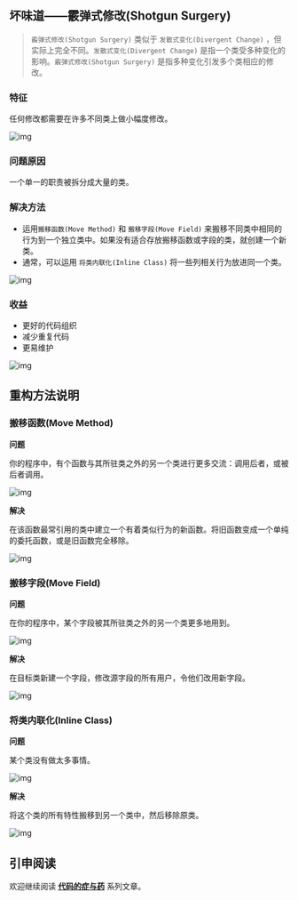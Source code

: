## 坏味道——霰弹式修改(Shotgun Surgery)

>  `霰弹式修改(Shotgun Surgery)`  类似于 `发散式变化(Divergent Change)` ，但实际上完全不同。`发散式变化(Divergent Change)` 是指一个类受多种变化的影响。`霰弹式修改(Shotgun Surgery)` 是指多种变化引发多个类相应的修改。

### 特征

任何修改都需要在许多不同类上做小幅度修改。

![img](https://raw.githubusercontent.com/atlantis1024/JavaParty/master/images/%E7%BC%96%E7%A8%8B/%E9%AB%98%E6%95%88%E7%BC%96%E7%A8%8B/%E9%87%8D%E6%9E%84/shotgun-surgery/shotgun-surgery-1.png)

### 问题原因

一个单一的职责被拆分成大量的类。

### 解决方法

-  运用`搬移函数(Move Method)` 和 `搬移字段(Move Field)` 来搬移不同类中相同的行为到一个独立类中。如果没有适合存放搬移函数或字段的类，就创建一个新类。
-  通常，可以运用 `将类内联化(Inline Class)` 将一些列相关行为放进同一个类。

![img](https://raw.githubusercontent.com/atlantis1024/JavaParty/master/images/%E7%BC%96%E7%A8%8B/%E9%AB%98%E6%95%88%E7%BC%96%E7%A8%8B/%E9%87%8D%E6%9E%84/shotgun-surgery/shotgun-surgery-2.png)

### 收益

- 更好的代码组织
- 减少重复代码
- 更易维护

![img](https://raw.githubusercontent.com/atlantis1024/JavaParty/master/images/%E7%BC%96%E7%A8%8B/%E9%AB%98%E6%95%88%E7%BC%96%E7%A8%8B/%E9%87%8D%E6%9E%84/shotgun-surgery/shotgun-surgery-3.png)

## 重构方法说明

### 搬移函数(Move Method)

**问题**

你的程序中，有个函数与其所驻类之外的另一个类进行更多交流：调用后者，或被后者调用。

![img](https://raw.githubusercontent.com/atlantis1024/JavaParty/master/images/%E7%BC%96%E7%A8%8B/%E9%AB%98%E6%95%88%E7%BC%96%E7%A8%8B/%E9%87%8D%E6%9E%84/switch-statements/Move%20Method%20-%20Before.png)

**解决**

在该函数最常引用的类中建立一个有着类似行为的新函数。将旧函数变成一个单纯的委托函数，或是旧函数完全移除。

![img](https://raw.githubusercontent.com/atlantis1024/JavaParty/master/images/%E7%BC%96%E7%A8%8B/%E9%AB%98%E6%95%88%E7%BC%96%E7%A8%8B/%E9%87%8D%E6%9E%84/switch-statements/Move%20Method%20-%20After.png)

### 搬移字段(Move Field)

**问题**

在你的程序中，某个字段被其所驻类之外的另一个类更多地用到。

![img](https://raw.githubusercontent.com/atlantis1024/JavaParty/master/images/%E7%BC%96%E7%A8%8B/%E9%AB%98%E6%95%88%E7%BC%96%E7%A8%8B/%E9%87%8D%E6%9E%84/shotgun-surgery/Move%20Field%20-%20Before.png)

**解决**

在目标类新建一个字段，修改源字段的所有用户，令他们改用新字段。

![img](https://raw.githubusercontent.com/atlantis1024/JavaParty/master/images/%E7%BC%96%E7%A8%8B/%E9%AB%98%E6%95%88%E7%BC%96%E7%A8%8B/%E9%87%8D%E6%9E%84/shotgun-surgery/Move%20Field%20-%20After.png)

### 将类内联化(Inline Class)

**问题**

某个类没有做太多事情。

![img](https://raw.githubusercontent.com/atlantis1024/JavaParty/master/images/%E7%BC%96%E7%A8%8B/%E9%AB%98%E6%95%88%E7%BC%96%E7%A8%8B/%E9%87%8D%E6%9E%84/shotgun-surgery/Inline%20Class%20-%20Before.png)

**解决**

将这个类的所有特性搬移到另一个类中，然后移除原类。

![img](https://raw.githubusercontent.com/atlantis1024/JavaParty/master/images/%E7%BC%96%E7%A8%8B/%E9%AB%98%E6%95%88%E7%BC%96%E7%A8%8B/%E9%87%8D%E6%9E%84/shotgun-surgery/Inline%20Class%20-%20After.png)


## 引申阅读

欢迎继续阅读 [**<u>代码的症与药</u>**](http://www.cnblogs.com/jingmoxukong/p/6206993.html) 系列文章。
